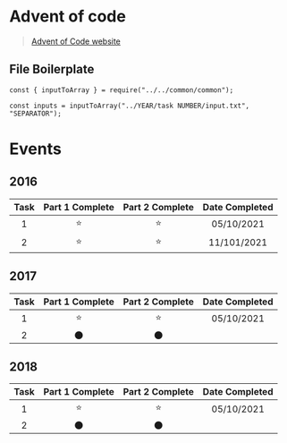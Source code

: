 # Advent of code
> [Advent of Code website](https://adventofcode.com/2021/events)


## File Boilerplate
```
const { inputToArray } = require("../../common/common");

const inputs = inputToArray("../YEAR/task NUMBER/input.txt", "SEPARATOR");
```


# Events
## 2016
| Task  | Part 1 Complete | Part 2 Complete | Date Completed |
| :---: | :-------------: | :-------------: | :------------: |
|   1   |     :star:      |     :star:      |   05/10/2021   |
|   2   |     :star:      |     :star:      |  11/101/2021   |

## 2017
| Task  | Part 1 Complete | Part 2 Complete | Date Completed |
| :---: | :-------------: | :-------------: | :------------: |
|   1   |     :star:      |     :star:      |   05/10/2021   |
|   2   |   :new_moon:    |   :new_moon:    |                |

## 2018
| Task  | Part 1 Complete | Part 2 Complete | Date Completed |
| :---: | :-------------: | :-------------: | :------------: |
|   1   |     :star:      |     :star:      |   05/10/2021   |
|   2   |   :new_moon:    |   :new_moon:    |                |


<!-- |   1   |   :new_moon:    |   :new_moon:    |                | -->
<!-- |   1   |     :star:      |     :star:      |   05/10/2021   | -->


